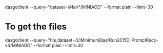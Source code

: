 dasgoclient --query="dataset=/*Min*/*/MINIAOD" --format plain --limit=30



# To get the files
dasgoclient --query="file,dataset=/L1MinimumBias/Run2015D-PromptReco-v4/MINIAOD" --format plain --limit=30
